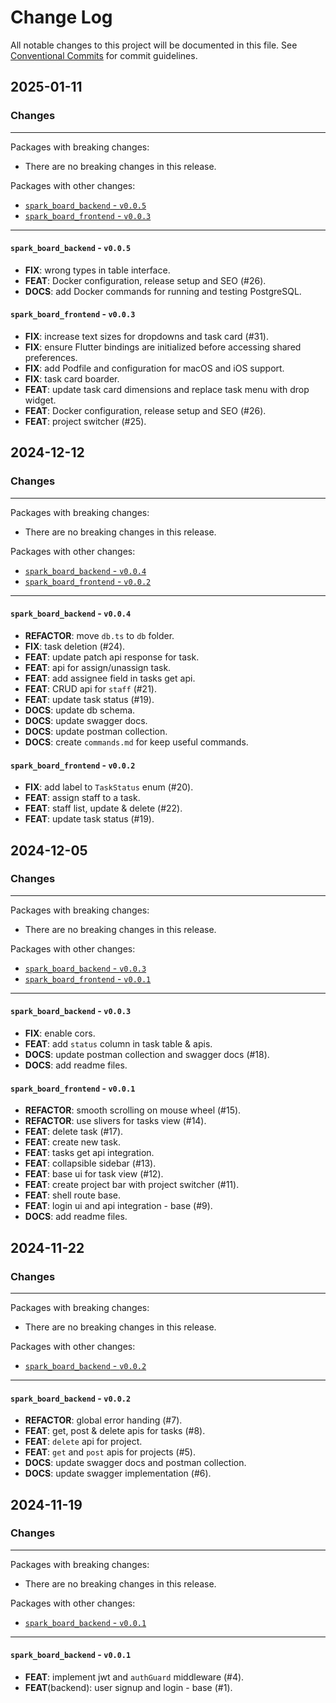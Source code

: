 # Change Log

All notable changes to this project will be documented in this file.
See [Conventional Commits](https://conventionalcommits.org) for commit guidelines.

## 2025-01-11

### Changes

---

Packages with breaking changes:

 - There are no breaking changes in this release.

Packages with other changes:

 - [`spark_board_backend` - `v0.0.5`](#spark_board_backend---v005)
 - [`spark_board_frontend` - `v0.0.3`](#spark_board_frontend---v003)

---

#### `spark_board_backend` - `v0.0.5`

 - **FIX**: wrong types in table interface.
 - **FEAT**: Docker configuration, release setup and SEO (#26).
 - **DOCS**: add Docker commands for running and testing PostgreSQL.

#### `spark_board_frontend` - `v0.0.3`

 - **FIX**: increase text sizes for dropdowns and task card (#31).
 - **FIX**: ensure Flutter bindings are initialized before accessing shared preferences.
 - **FIX**: add Podfile and configuration for macOS and iOS support.
 - **FIX**: task card boarder.
 - **FEAT**: update task card dimensions and replace task menu with drop widget.
 - **FEAT**: Docker configuration, release setup and SEO (#26).
 - **FEAT**: project switcher (#25).


## 2024-12-12

### Changes

---

Packages with breaking changes:

 - There are no breaking changes in this release.

Packages with other changes:

 - [`spark_board_backend` - `v0.0.4`](#spark_board_backend---v004)
 - [`spark_board_frontend` - `v0.0.2`](#spark_board_frontend---v002)

---

#### `spark_board_backend` - `v0.0.4`

 - **REFACTOR**: move `db.ts` to `db` folder.
 - **FIX**: task deletion (#24).
 - **FEAT**: update patch api response for task.
 - **FEAT**: api for assign/unassign task.
 - **FEAT**: add assignee field in tasks get api.
 - **FEAT**: CRUD api for `staff` (#21).
 - **FEAT**: update task status (#19).
 - **DOCS**: update db schema.
 - **DOCS**: update swagger docs.
 - **DOCS**: update postman collection.
 - **DOCS**: create `commands.md` for keep useful commands.

#### `spark_board_frontend` - `v0.0.2`

 - **FIX**: add label to `TaskStatus` enum (#20).
 - **FEAT**: assign staff to a task.
 - **FEAT**: staff list, update & delete (#22).
 - **FEAT**: update task status (#19).


## 2024-12-05

### Changes

---

Packages with breaking changes:

 - There are no breaking changes in this release.

Packages with other changes:

 - [`spark_board_backend` - `v0.0.3`](#spark_board_backend---v003)
 - [`spark_board_frontend` - `v0.0.1`](#spark_board_frontend---v001)

---

#### `spark_board_backend` - `v0.0.3`

 - **FIX**: enable cors.
 - **FEAT**: add `status` column in task table & apis.
 - **DOCS**: update postman collection and swagger docs (#18).
 - **DOCS**: add readme files.

#### `spark_board_frontend` - `v0.0.1`

 - **REFACTOR**: smooth scrolling on mouse wheel (#15).
 - **REFACTOR**: use slivers for tasks view (#14).
 - **FEAT**: delete task (#17).
 - **FEAT**: create new task.
 - **FEAT**: tasks get api integration.
 - **FEAT**: collapsible sidebar (#13).
 - **FEAT**: base ui for task view (#12).
 - **FEAT**: create project bar with project switcher (#11).
 - **FEAT**: shell route base.
 - **FEAT**: login ui and api integration - base (#9).
 - **DOCS**: add readme files.


## 2024-11-22

### Changes

---

Packages with breaking changes:

 - There are no breaking changes in this release.

Packages with other changes:

 - [`spark_board_backend` - `v0.0.2`](#spark_board_backend---v002)

---

#### `spark_board_backend` - `v0.0.2`

 - **REFACTOR**: global error handing (#7).
 - **FEAT**: get, post & delete apis for tasks (#8).
 - **FEAT**: `delete` api for project.
 - **FEAT**: `get` and `post` apis for projects (#5).
 - **DOCS**: update swagger docs and postman collection.
 - **DOCS**: update swagger implementation (#6).


## 2024-11-19

### Changes

---

Packages with breaking changes:

 - There are no breaking changes in this release.

Packages with other changes:

 - [`spark_board_backend` - `v0.0.1`](#spark_board_backend---v001)

---

#### `spark_board_backend` - `v0.0.1`

 - **FEAT**: implement jwt and `authGuard` middleware (#4).
 - **FEAT**(backend): user signup and login - base (#1).

